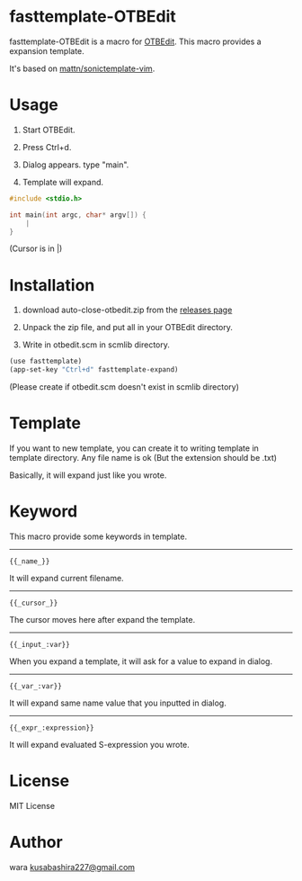 fasttemplate-OTBEdit
====================
fasttemplate-OTBEdit is a macro for [OTBEdit](http://www.hi-ho.ne.jp/a_ogawa/otbedit/).
This macro provides a expansion template.

It's based on [mattn/sonictemplate-vim](https://github.com/mattn/sonictemplate-vim).

Usage
====================
1. Start OTBEdit.

2. Press Ctrl+d.

3. Dialog appears. type "main".

4. Template will expand.

```c
#include <stdio.h>

int main(int argc, char* argv[]) {
	|
}
```
(Cursor is in |)

Installation
====================
1. download auto-close-otbedit.zip from the [releases page](https://github.com/kusabashira/auto-close-otbedit/releases)

2. Unpack the zip file, and put all in your OTBEdit directory.

3. Write in otbedit.scm in scmlib directory.

```scm
(use fasttemplate)
(app-set-key "Ctrl+d" fasttemplate-expand)
```
(Please create if otbedit.scm doesn't exist in scmlib directory)

Template
====================
If you want to new template,
you can create it to writing template in template directory.
Any file name is ok (But the extension should be .txt)

Basically, it will expand just like you wrote.

Keyword
====================
This macro provide some keywords in template.
  
-----
	{{_name_}}

It will expand current filename.

-----
	{{_cursor_}}

The cursor moves here after expand the template.

-----
	{{_input_:var}}

When you expand a template,
it will ask for a value to expand in dialog.

-----
	{{_var_:var}}
It will expand same name value that you inputted in dialog.

-----
	{{_expr_:expression}}
  
It will expand evaluated S-expression you wrote.

License
====================
MIT License

Author
====================
wara <kusabashira227@gmail.com>
